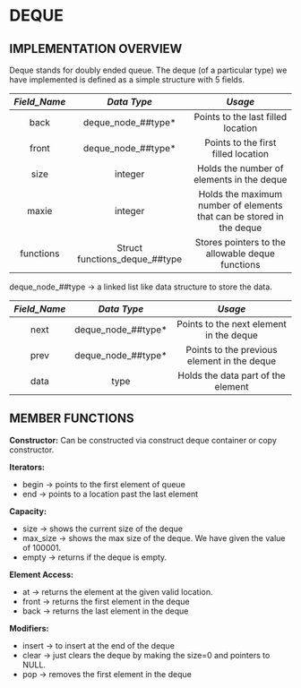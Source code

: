 # DEQUE

## IMPLEMENTATION OVERVIEW

Deque stands for doubly ended queue. The deque (of a particular type) we have implemented is defined as a simple structure with 5 fields.


|*Field_Name*|*Data Type*|*Usage*|
| :---: | :---: | :---: |
|back|deque_node_##type*|Points to the last filled location|
|front|deque_node_##type*|Points to the first filled location|
|size|integer|Holds the number of elements in the deque|
|maxie|integer|Holds the maximum number of elements that can be stored in the deque|
|functions|Struct functions_deque_##type|Stores pointers to the allowable deque functions|


deque_node_##type -> a linked list like data structure to store the data.

|*Field_Name*|*Data Type*|*Usage*|
| :---: | :---: | :---: |
|next|deque_node_##type*|Points to the next element in the deque|
|prev|deque_node_##type*|Points to the previous element in the deque|
|data|type|Holds the data part of the element|


## MEMBER FUNCTIONS

**Constructor:** Can be constructed via construct deque container or copy constructor.

**Iterators:**

- begin -> points to the first element of queue
- end -> points to a location past the last element

**Capacity:**

- size -> shows the current size of the deque
- max_size -> shows the max size of the deque. We have given the value of 100001.
- empty -> returns if the deque is empty.

**Element Access:**

- at -> returns the element at the given valid location.
- front -> returns the first element in the deque
- back -> returns the last element in the deque

**Modifiers:**

- insert -> to insert at the end of the deque
- clear -> just clears the deque by making the size=0 and pointers to NULL.
- pop -> removes the first element in the deque
